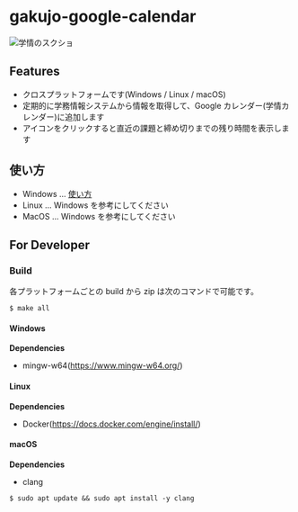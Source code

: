 # gakujo-google-calendar

![学情のスクショ](https://i.imgur.com/TrjZ2GA.png)

## Features

- クロスプラットフォームです(Windows / Linux / macOS)
- 定期的に学務情報システムから情報を取得して、Google カレンダー(学情カレンダー)に追加します
- アイコンをクリックすると直近の課題と締め切りまでの残り時間を表示します

## 使い方

- Windows ... [使い方](./WINDOWS.md)
- Linux ... Windows を参考にしてください
- MacOS ... Windows を参考にしてください

## For Developer

### Build

各プラットフォームごとの build から zip は次のコマンドで可能です。

```console
$ make all
```

#### Windows

**Dependencies**

- mingw-w64(https://www.mingw-w64.org/)

#### Linux

**Dependencies**

- Docker(https://docs.docker.com/engine/install/)

#### macOS

**Dependencies**

- clang

```console
$ sudo apt update && sudo apt install -y clang
```